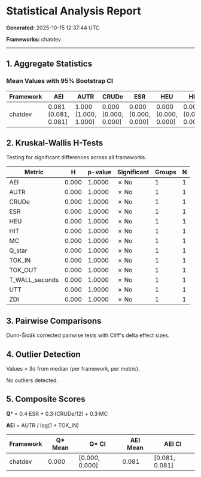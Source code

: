 # Statistical Analysis Report

**Generated:** 2025-10-15 12:37:44 UTC

**Frameworks:** chatdev

---

## 1. Aggregate Statistics

### Mean Values with 95% Bootstrap CI

| Framework | AEI | AUTR | CRUDe | ESR | HEU | HIT | MC | Q_star | TOK_IN | TOK_OUT | T_WALL_seconds | UTT | ZDI |
|-----------|------------|------------|------------|------------|------------|------------|------------|------------|------------|------------|------------|------------|------------|
| chatdev | 0.081 [0.081, 0.081] | 1.000 [1.000, 1.000] | 0.000 [0.000, 0.000] | 0.000 [0.000, 0.000] | 0.000 [0.000, 0.000] | 0.000 [0.000, 0.000] | 0.000 [0.000, 0.000] | 0.000 [0.000, 0.000] | 219917.000 [219917.000, 219917.000] | 78915.000 [78915.000, 78915.000] | 2023.125 [2023.125, 2023.125] | 6.000 [6.000, 6.000] | 405.000 [405.000, 405.000] |


## 2. Kruskal-Wallis H-Tests

Testing for significant differences across all frameworks.

| Metric | H | p-value | Significant | Groups | N |
|--------|---|---------|-------------|--------|---|
| AEI | 0.000 | 1.0000 | ✗ No | 1 | 1 |
| AUTR | 0.000 | 1.0000 | ✗ No | 1 | 1 |
| CRUDe | 0.000 | 1.0000 | ✗ No | 1 | 1 |
| ESR | 0.000 | 1.0000 | ✗ No | 1 | 1 |
| HEU | 0.000 | 1.0000 | ✗ No | 1 | 1 |
| HIT | 0.000 | 1.0000 | ✗ No | 1 | 1 |
| MC | 0.000 | 1.0000 | ✗ No | 1 | 1 |
| Q_star | 0.000 | 1.0000 | ✗ No | 1 | 1 |
| TOK_IN | 0.000 | 1.0000 | ✗ No | 1 | 1 |
| TOK_OUT | 0.000 | 1.0000 | ✗ No | 1 | 1 |
| T_WALL_seconds | 0.000 | 1.0000 | ✗ No | 1 | 1 |
| UTT | 0.000 | 1.0000 | ✗ No | 1 | 1 |
| ZDI | 0.000 | 1.0000 | ✗ No | 1 | 1 |


## 3. Pairwise Comparisons

Dunn-Šidák corrected pairwise tests with Cliff's delta effect sizes.

## 4. Outlier Detection

Values > 3σ from median (per framework, per metric).

No outliers detected.

## 5. Composite Scores

**Q*** = 0.4·ESR + 0.3·(CRUDe/12) + 0.3·MC

**AEI** = AUTR / log(1 + TOK_IN)

| Framework | Q* Mean | Q* CI | AEI Mean | AEI CI |
|-----------|---------|-------|----------|--------|
| chatdev | 0.000 | [0.000, 0.000] | 0.081 | [0.081, 0.081] |

